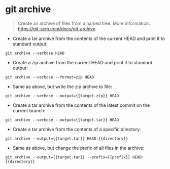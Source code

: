 # git archive

> Create an archive of files from a named tree.
> More information: <https://git-scm.com/docs/git-archive>.

- Create a tar archive from the contents of the current HEAD and print it to standard output:

`git archive --verbose HEAD`

- Create a zip archive from the current HEAD and print it to standard output:

`git archive --verbose --format=zip HEAD`

- Same as above, but write the zip archive to file:

`git archive --verbose --output={{target.zip}} HEAD`

- Create a tar archive from the contents of the latest commit on the current branch:

`git archive --verbose --output={{target.tar}} HEAD`

- Create a tar archive from the contents of a specific directory:

`git archive --output={{target.tar}} HEAD:{{directory}}`

- Same as above, but change the prefix of all files in the archive:

`git archive --output={{target.tar}} --prefix={{prefix}} HEAD:{{directory}}`
